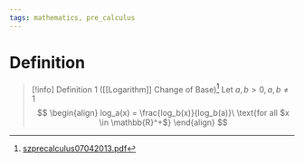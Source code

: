 ```yaml
---
tags: mathematics, pre_calculus
---
```


# Definition

> [!info] Definition 1 ([[Logarithm]] Change of Base)[^1]
> Let $a, b > 0, a, b \neq 1$
> $$
> \begin{align}
> log_a(x) = \frac{log_b(x)}{log_b(a)}\ \text{for all $x \in \mathbb{R}^+$}
> \end{align}
> $$

[^1]: [szprecalculus07042013.pdf](zotero://open-pdf/library/items/J3667KH4?page=454)